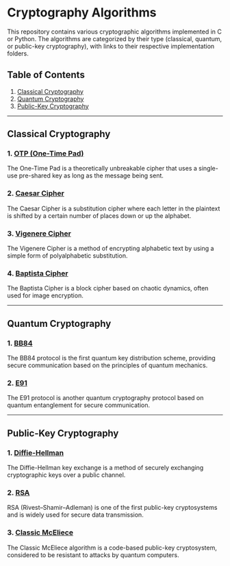 # Cryptography Algorithms

This repository contains various cryptographic algorithms implemented in C or Python. The algorithms are categorized by their type (classical, quantum, or public-key cryptography), with links to their respective implementation folders.

## Table of Contents
1. [Classical Cryptography](#classical-cryptography)
2. [Quantum Cryptography](#quantum-cryptography)
3. [Public-Key Cryptography](#public-key-cryptography)

---

## Classical Cryptography

### 1. [OTP (One-Time Pad)](https://github.com/HugoCls/Cryptography/tree/main/OTP)
The One-Time Pad is a theoretically unbreakable cipher that uses a single-use pre-shared key as long as the message being sent.

### 2. [Caesar Cipher](https://github.com/HugoCls/Cryptography/tree/main/Caesar)
The Caesar Cipher is a substitution cipher where each letter in the plaintext is shifted by a certain number of places down or up the alphabet.

### 3. [Vigenere Cipher](https://github.com/HugoCls/Cryptography/tree/main/Vigenere)
The Vigenere Cipher is a method of encrypting alphabetic text by using a simple form of polyalphabetic substitution.

### 4. [Baptista Cipher](https://github.com/HugoCls/Cryptography/tree/main/Baptista%20Cipher)
The Baptista Cipher is a block cipher based on chaotic dynamics, often used for image encryption.

---

## Quantum Cryptography

### 1. [BB84](https://github.com/HugoCls/Cryptography/tree/main/BB84)
The BB84 protocol is the first quantum key distribution scheme, providing secure communication based on the principles of quantum mechanics.

### 2. [E91](https://github.com/HugoCls/Cryptography/tree/main/E91)
The E91 protocol is another quantum cryptography protocol based on quantum entanglement for secure communication.

---

## Public-Key Cryptography

### 1. [Diffie-Hellman](https://github.com/HugoCls/Cryptography/tree/main/Diffie-Hellman)
The Diffie-Hellman key exchange is a method of securely exchanging cryptographic keys over a public channel.

### 2. [RSA](https://github.com/HugoCls/Cryptography/tree/main/RSA)
RSA (Rivest–Shamir–Adleman) is one of the first public-key cryptosystems and is widely used for secure data transmission.

### 3. [Classic McEliece](https://github.com/HugoCls/Cryptography/tree/main/Classic_McEliece)
The Classic McEliece algorithm is a code-based public-key cryptosystem, considered to be resistant to attacks by quantum computers.
